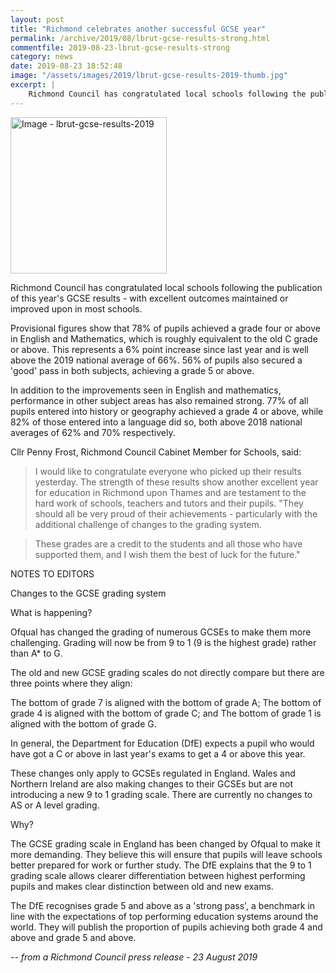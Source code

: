 ```yaml
---
layout: post
title: "Richmond celebrates another successful GCSE year"
permalink: /archive/2019/08/lbrut-gcse-results-strong.html
commentfile: 2019-08-23-lbrut-gcse-results-strong
category: news
date: 2019-08-23 18:52:48
image: "/assets/images/2019/lbrut-gcse-results-2019-thumb.jpg"
excerpt: |
    Richmond Council has congratulated local schools following the publication of this year's GCSE results - with excellent outcomes maintained or improved upon in most schools.
---
```

<a href="/assets/images/2019/lbrut-gcse-results-2019.jpg" title="Click for a larger image"><img src="/assets/images/2019/lbrut-gcse-results-2019-thumb.jpg" width="250" alt="Image - lbrut-gcse-results-2019"  class="photo right"/></a>

Richmond Council has congratulated local schools following the publication of this year's GCSE results - with excellent outcomes maintained or improved upon in most schools.

Provisional figures show that 78% of pupils achieved a grade four or above in English and Mathematics, which is roughly equivalent to the old C grade or above. This represents a 6% point increase since last year and is well above the 2019 national average of 66%. 56% of pupils also secured a 'good' pass in both subjects, achieving a grade 5 or above.

In addition to the improvements seen in English and mathematics, performance in other subject areas has also remained strong. 77% of all pupils entered into history or geography achieved a grade 4 or above, while 82% of those entered into a language did so, both above 2018 national averages of 62% and 70% respectively.

Cllr Penny Frost, Richmond Council Cabinet Member for Schools, said:

> I would like to congratulate everyone who picked up their results yesterday. The strength of these results show another excellent year for education in Richmond upon Thames and are testament to the hard work of schools, teachers and tutors and their pupils. "They should all be very proud of their achievements - particularly with the additional challenge of changes to the grading system.

> These grades are a credit to the students and all those who have supported them, and I wish them the best of luck for the future."

NOTES TO EDITORS

Changes to the GCSE grading system

What is happening?

Ofqual has changed the grading of numerous GCSEs to make them more challenging. Grading will now be from 9 to 1 (9 is the highest grade) rather than A* to G.

The old and new GCSE grading scales do not directly compare but there are three points where they align:

The bottom of grade 7 is aligned with the bottom of grade A;
The bottom of grade 4 is aligned with the bottom of grade C; and
The bottom of grade 1 is aligned with the bottom of grade G.

In general, the Department for Education (DfE) expects a pupil who would have got a C or above in last year's exams to get a 4 or above this year.

These changes only apply to GCSEs regulated in England. Wales and Northern Ireland are also making changes to their GCSEs but are not introducing a new 9 to 1 grading scale. There are currently no changes to AS or A level grading.

Why?

The GCSE grading scale in England has been changed by Ofqual to make it more demanding. They believe this will ensure that pupils will leave schools better prepared for work or further study. The DfE explains that the 9 to 1 grading scale allows clearer differentiation between highest performing pupils and makes clear distinction between old and new exams.

The DfE recognises grade 5 and above as a 'strong pass', a benchmark in line with the expectations of top performing education systems around the world. They will publish the proportion of pupils achieving both grade 4 and above and grade 5 and above.

<cite>-- from a Richmond Council press release - 23 August 2019</cite>
